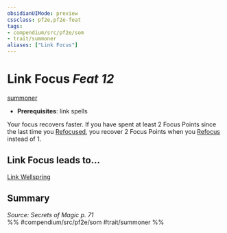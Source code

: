 ```yaml
---
obsidianUIMode: preview
cssclass: pf2e,pf2e-feat
tags:
- compendium/src/pf2e/som
- trait/summoner
aliases: ["Link Focus"]
---
```

# Link Focus  *Feat 12*  
[summoner](../../Rules/traits/summoner-som.md)  

- **Prerequisites**: link spells

Your focus recovers faster. If you have spent at least 2 Focus Points since the last time you [Refocused](../../Rules/actions/refocus.md), you recover 2 Focus Points when you [Refocus](../../Rules/actions/refocus.md) instead of 1.

## Link Focus leads to...

[Link Wellspring](link-wellspring-som.md)

## Summary

*Source: Secrets of Magic p. 71*  
%% #compendium/src/pf2e/som #trait/summoner %%